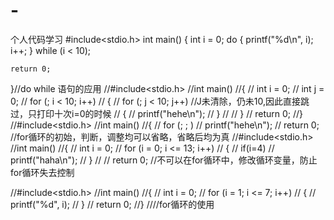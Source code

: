 # -
个人代码学习
#include<stdio.h>
int main()
{
	int i = 0;
	do
	{
		printf("%d\n", i);
		i++;
	}
	while (i < 10);

	return 0;
	
 }//do while 语句的应用
//#include<stdio.h>
//int main()
//{
//	int i = 0;
//	int j = 0;
//	for (; i < 10; i++)
//	{
//		for (; j < 10; j++)  //J未清除，仍未10,因此直接跳过，只打印十次i=0的时候
//		{
//			printf("hehe\n");
//		}
//
//	}
//	return 0;
//}
//#include<stdio.h>
//int main()
//{
//	for (; ; )
//		printf("hehe\n");
//	return 0;
//for循环的初始，判断，调整均可以省略，省略后均为真
//#include<stdio.h>
//int main()
//{
//	int i = 0;
//	for (i = 0; i <= 13; i++)
//	{
//		if(i=4)
//		printf("haha\n");
//	}
//
//	return 0;
//不可以在for循环中，修改循环变量，防止for循环失去控制

//#include<stdio.h>
//int main()
//{
//	int i = 0;
//	for (i = 1; i <= 7; i++)
//	{
//		printf("%d", i);
//	}
//	return 0;
//}
////for循环的使用

